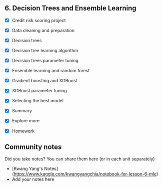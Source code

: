 ## 6. Decision Trees and Ensemble Learning

- [x] Credit risk scoring project
- [x] Data cleaning and preparation
- [x] Decision trees  
- [x] Decision tree learning algorithm
- [x] Decision trees parameter tuning
- [x] Ensemble learning and random forest
- [x] Gradient boosting and XGBoost
- [x] XGBoost parameter tuning
- [x] Selecting the best model
- [x] Summary
- [x] Explore more
- [x] Homework


## Community notes

Did you take notes? You can share them here (or in each unit separately)

* [Kwang Yang's Notes] (https://www.kaggle.com/kwangyangchia/notebook-for-lesson-6-mle)
* Add your notes here
